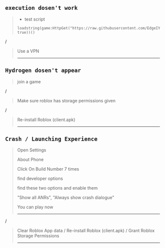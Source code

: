 ## `execution dosen't work`
>
> - test script
> ```
> loadstring(game:HttpGet("https://raw.githubusercontent.com/EdgeIY/infiniteyield/master/source", true))()
> ```
>
/
>
> Use a VPN
>
> -------

## `Hydrogen dosen't appear`
>
> join a game
>
/
>
> Make sure roblox has storage permissions given
>
/
>
> Re-install Roblox (client.apk)
>
> -------
## `Crash / Launching Experience`
>
> Open Settings
>
> About Phone
>
> Click On Build Number 7 times
>
> find developer options
>
> find these two options and enable them
>
> "Show all ANRs",
> "Always show crash dialogue"
>
> You can play now
> ____
/
> Clear Roblox App data
/
> Re-install Roblox (client.apk)
/
> Grant Roblox Storage Permissions
> ______
